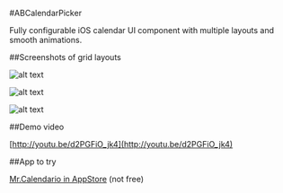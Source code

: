 #ABCalendarPicker

Fully configurable iOS calendar UI component with multiple layouts and smooth animations.

##Screenshots of grid layouts

![alt text](https://raw.github.com/k06a/ABCalendarPicker/master/month-grid-screenshot.png "month-grid-screenshot.png")

![alt text](https://raw.github.com/k06a/ABCalendarPicker/master/year-grid-screenshot.png "year-grid-screenshot.png")

![alt text](https://raw.github.com/k06a/ABCalendarPicker/master/20years-grid-screenshot.png "20years-grid-screenshot.png")

##Demo video

[http://youtu.be/d2PGFiO_jk4](http://youtu.be/d2PGFiO_jk4)

##App to try

[Mr.Calendario in AppStore](http://appstore.com/mr.calendario) (not free)